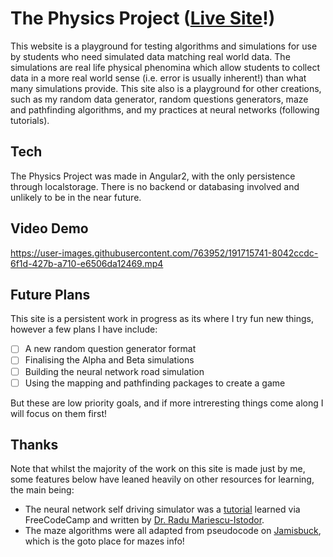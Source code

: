 # The Physics Project (<a href="https://physics.sweeto.co.uk/#/">Live Site</a>!)

This website is a playground for testing algorithms and simulations for use by students who need simulated data matching real world data. The simulations are real life physical phenomina which allow students to collect data in a more real world sense (i.e. error is usually inherent!) than what many simulations provide. This site also is a playground for other creations, such as my random data generator, random questions generators, maze and pathfinding algorithms, and my practices at neural networks (following tutorials).

## Tech

The Physics Project was made in Angular2, with the only persistence through localstorage. There is no backend or databasing involved and unlikely to be in the near future. 

## Video Demo

https://user-images.githubusercontent.com/763952/191715741-8042ccdc-6f1d-427b-a710-e6506da12469.mp4

## Future Plans

This site is a persistent work in progress as its where I try fun new things, however a few plans I have include:

- [ ] A new random question generator format
- [ ] Finalising the Alpha and Beta simulations
- [ ] Building the neural network road simulation
- [ ] Using the mapping and pathfinding packages to create a game

But these are low priority goals, and if more intreresting things come along I will focus on them first!

## Thanks

Note that whilst the majority of the work on this site is made just by me, some features below have leaned heavily on other resources for learning, the main being:

- The neural network self driving simulator was a <a href="https://www.youtube.com/watch?v=Rs_rAxEsAvI">tutorial</a> learned via FreeCodeCamp and written by <a href="https://www.youtube.com/channel/UC3XGlNq8O5hZlZBJlSFB4jg">Dr. Radu Mariescu-Istodor</a>.
- The maze algorithms were all adapted from pseudocode on <a href="https://www.jamisbuck.org/mazes/">Jamisbuck</a>, which is the goto place for mazes info!

